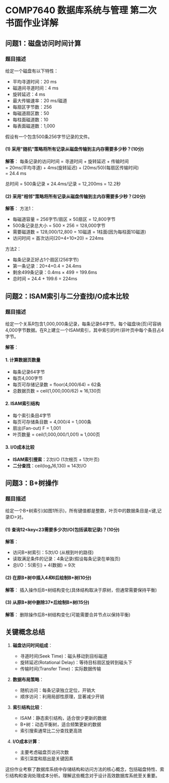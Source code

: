# COMP7640 数据库系统与管理 第二次书面作业详解

## 问题1：磁盘访问时间计算

### 题目描述
给定一个磁盘有以下特性：
- 平均寻道时间：20 ms
- 磁道间寻道时间：4 ms
- 旋转延迟：4 ms
- 最大传输速率：20 ms/磁道
- 每扇区字节数：256
- 每磁道扇区数：50
- 每柱面磁道数：10
- 每表面磁道数：1,000

假设有一个包含500条256字节记录的文件。

#### (1) 采用"随机"策略将所有记录从磁盘传输到主内存需要多少秒？(10分)

**解答**：
每条记录的访问时间 = 寻道时间 + 旋转延迟 + 传输时间  
= 20ms(平均寻道) + 4ms(旋转延迟) + (20ms/50)(每扇区传输时间)  
= 24.4 ms

总时间 = 500条记录 × 24.4ms/记录 = 12,200ms = 12.2秒

#### (2) 采用"相邻"策略将所有记录从磁盘传输到主内存需要多少秒？(20分)

**解答**：
方法1：
- 每磁道容量 = 256字节/扇区 × 50扇区 = 12,800字节
- 500条记录总大小 = 500 × 256 = 128,000字节
- 需要磁道数 = 128,000/12,800 = 10磁道 = 1柱面(因为每柱面10磁道)
- 访问时间 = 首次访问(20+4+10×20) = 224ms

方法2：
- 每条记录正好占1个扇区(256字节)
- 第一条记录：20+4+0.4 = 24.4ms
- 剩余499条记录：0.4ms × 499 = 199.6ms
- 总时间 = 24.4 + 199.6 = 224ms

## 问题2：ISAM索引与二分查找I/O成本比较

### 题目描述
给定一个关系R包含1,000,000条记录，每条记录64字节。每个磁盘块(页)可容纳4,000字节数据。在R上建立一个ISAM索引，其中索引的叶/非叶页中每个条目占4字节。

**解答**：

#### 1. 计算数据页数量
- 每条记录64字节
- 每页4,000字节
- 每页可存储记录数 = floor(4,000/64) = 62条
- 总数据页数 = ceil(1,000,000/62) ≈ 16,130页

#### 2. ISAM索引结构
- 每个索引条目4字节
- 每页可存储条目数 = 4,000/4 = 1,000条
- 扇出(Fan-out) F = 1,001
- 叶页数量 = ceil(1,000,000/1,001) ≈ 1,000页

#### 3. I/O成本比较
- **ISAM索引搜索**：2次I/O (1次根页 + 1次叶页)
- **二分查找**：ceil(log₂16,130) ≈ 14次I/O

## 问题3：B+树操作

### 题目描述
给定一个B+树索引(如图1所示)，所有键值都是整数，叶页中的数据条目是<键,记录ID>对。

#### (1) 查询12<key<23需要多少次I/O(包括读取记录)？(10分)

**解答**：
- 访问B+树索引：5次I/O (从根到叶的路径)
- 读取满足条件的记录：4条记录(假设每条记录在单独页)
- 总I/O：5(索引) + 4(数据) = 9次

#### (2) 在原B+树中插入4*和6*后绘制B+树(10分)

**解答**：
插入操作后B+树结构变化(具体结构取决于原树，但通常需要保持平衡)

#### (3) 从原B+树中删除37*后绘制B+树(15分)

**解答**：
删除操作后B+树结构变化(可能需要合并节点以保持平衡)

## 关键概念总结

1. **磁盘访问时间组成**：
   - 寻道时间(Seek Time)：磁头移动到目标磁道
   - 旋转延迟(Rotational Delay)：等待目标扇区旋转到磁头下
   - 传输时间(Transfer Time)：实际数据传输

2. **数据布局策略**：
   - 随机访问：每条记录独立定位，开销大
   - 顺序访问：利用局部性原理，显著减少开销

3. **索引结构比较**：
   - ISAM：静态索引结构，适合很少更新的数据
   - B+树：动态平衡树，适合频繁更新的数据
   - 索引搜索通常比二分查找更高效

4. **I/O成本计算**：
   - 主要考虑磁盘页访问次数
   - 索引深度和扇出是关键因素

这份作业考察了数据库系统中存储结构和访问方法的核心概念，包括磁盘特性、索引结构和查询处理成本分析。理解这些概念对于设计高效数据库系统至关重要。
